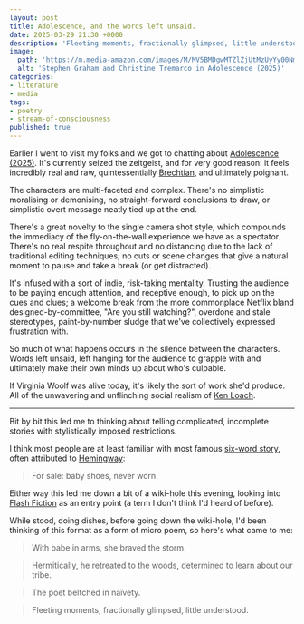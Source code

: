```yaml
---
layout: post
title: Adolescence, and the words left unsaid.
date: 2025-03-29 21:30 +0000
description: 'Fleeting moments, fractionally glimpsed, little understood.'
image:
  path: 'https://m.media-amazon.com/images/M/MV5BMDgwMTZlZjUtMzUyYy00NmViLWIyZWYtN2U4NTM5NzFkMzA0XkEyXkFqcGc@._V1_FMjpg_UX2160_.jpg'
  alt: 'Stephen Graham and Christine Tremarco in Adolescence (2025)'
categories:
- literature
- media
tags:
- poetry
- stream-of-consciousness
published: true
---
```


Earlier I went to visit my folks and we got to chatting about [Adolescence (2025)][adolescence].
It's currently seized the zeitgeist, and for very good reason: it feels incredibly real and raw, quintessentially [Brechtian][brechtian theatre], and ultimately poignant.

The characters are multi-faceted and complex. There's no simplistic moralising or demonising, no straight-forward conclusions to draw, or simplistic overt message neatly tied up at the end.

There's a great novelty to the single camera shot style, which compounds the immediacy of the fly-on-the-wall experience we have as a spectator. There's no real respite throughout and no distancing due to the lack of traditional editing techniques; no cuts or scene changes that give a natural moment to pause and take a break (or get distracted).

It's infused with a sort of indie, risk-taking mentality. Trusting the audience to be paying enough attention, and receptive enough, to pick up on the cues and clues; a welcome break from the more commonplace Netflix bland designed-by-committee, "Are you still watching?", overdone and stale stereotypes, paint-by-number sludge that we've collectively expressed frustration with.

So much of what happens occurs in the silence between the characters. Words left unsaid, left hanging for the audience to grapple with and ultimately make their own minds up about who's culpable.

If Virginia Woolf was alive today, it's likely the sort of work she'd produce.  
All of the unwavering and unflinching social realism of [Ken Loach][ken loach].

***

Bit by bit this led me to thinking about telling complicated, incomplete stories with stylistically imposed restrictions.

I think most people are at least familiar with most famous [six-word story][six-word story], often attributed to [Hemingway][hemingway attribution]:
> For sale: baby shoes, never worn.

Either way this led me down a bit of a wiki-hole this evening, looking into [Flash Fiction][flash-fiction] as an entry point (a term I don't think I'd heard of before).

While stood, doing dishes, before going down the wiki-hole, I'd been thinking of this format as a form of micro poem, so here's what came to me:


> With babe in arms, she braved the storm.

> Hermitically, he retreated to the woods, determined to learn about our tribe.

> The poet beltched in naïvety.

> Fleeting moments, fractionally glimpsed, little understood.

[adolescence]: https://www.imdb.com/title/tt31806037/
[brechtian theatre]: https://en.wikipedia.org/wiki/Epic_theatre
[ken loach]: https://www.imdb.com/name/nm0516360/
[six-word story]: https://en.wikipedia.org/wiki/For_sale:_baby_shoes,_never_worn
[hemingway attribution]: https://en.wikipedia.org/wiki/For_sale:_baby_shoes,_never_worn#Ernest_Hemingway_attribution
[flash-fiction]: https://en.wikipedia.org/wiki/Flash_fiction
